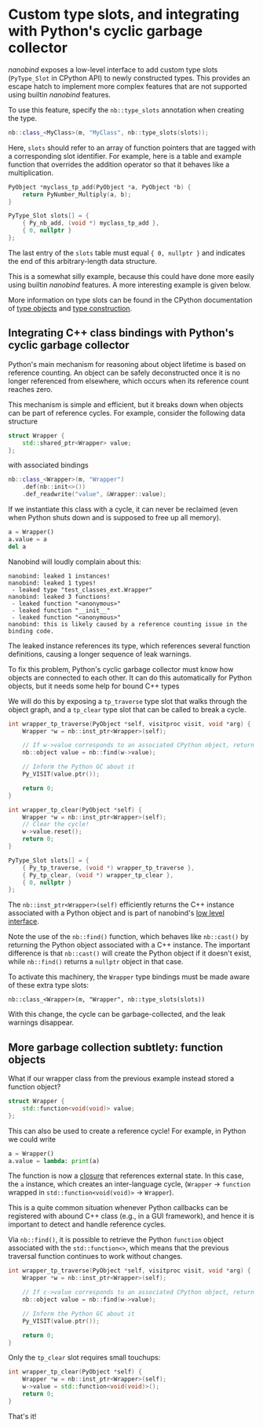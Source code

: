 # Custom type slots, and integrating with Python's cyclic garbage collector

_nanobind_ exposes a low-level interface to add custom type slots
(``PyType_Slot`` in CPython API) to newly constructed types. This provides an
escape hatch to implement more complex features that are not supported using
builtin _nanobind_ features.

To use this feature, specify the ``nb::type_slots`` annotation when
creating the type.

```cpp
nb::class_<MyClass>(m, "MyClass", nb::type_slots(slots));
```

Here, ``slots`` should refer to an array of function pointers
that are tagged with a corresponding slot identifier. For example,
here is a table and example function that overrides the addition
operator so that it behaves like a multiplication. 


```cpp
PyObject *myclass_tp_add(PyObject *a, PyObject *b) {
    return PyNumber_Multiply(a, b);
}

PyType_Slot slots[] = {
    { Py_nb_add, (void *) myclass_tp_add },
    { 0, nullptr }
};
```

The last entry of the ``slots`` table must equal ``{ 0, nullptr }`` and
indicates the end of this arbitrary-length data structure.

This is a somewhat silly example, because this could have done more easily
using builtin _nanobind_ features. A more interesting example is given below.

More information on type slots can be found in the CPython documentation of
[type objects](https://docs.python.org/3/c-api/typeobj.html) and [type
construction](https://docs.python.org/3/c-api/type.html).


## Integrating C++ class bindings with Python's cyclic garbage collector

Python's main mechanism for reasoning about object lifetime is based on
reference counting. An object can be safely deconstructed once it is no longer
referenced from elsewhere, which occurs when its reference count reaches zero.

This mechanism is simple and efficient, but it breaks down when objects can
be part of reference cycles. For example, consider the following data structure

```cpp
struct Wrapper {
    std::shared_ptr<Wrapper> value;
};
```

with associated bindings

```cpp
nb::class_<Wrapper>(m, "Wrapper")
    .def(nb::init<>())
    .def_readwrite("value", &Wrapper::value);
```

If we instantiate this class with a cycle, it can never be reclaimed (even when
Python shuts down and is supposed to free up all memory).

```python
a = Wrapper()
a.value = a
del a
```

Nanobind will loudly complain about this:

```
nanobind: leaked 1 instances!
nanobind: leaked 1 types!
 - leaked type "test_classes_ext.Wrapper"
nanobind: leaked 3 functions!
 - leaked function "<anonymous>"
 - leaked function "__init__"
 - leaked function "<anonymous>"
nanobind: this is likely caused by a reference counting issue in the binding code.
```

The leaked instance references its type, which references several function
definitions, causing a longer sequence of leak warnings.

To fix this problem, Python's cyclic garbage collector must know how objects
are connected to each other. It can do this automatically for Python objects,
but it needs some help for bound C++ types

We will do this by exposing a ``tp_traverse`` type slot that walks through
the object graph, and a ``tp_clear`` type slot that can be called to break
a cycle.

```cpp
int wrapper_tp_traverse(PyObject *self, visitproc visit, void *arg) {
    Wrapper *w = nb::inst_ptr<Wrapper>(self);

    // If w->value corresponds to an associated CPython object, return it
    nb::object value = nb::find(w->value);

    // Inform the Python GC about it
    Py_VISIT(value.ptr());

    return 0;
}

int wrapper_tp_clear(PyObject *self) {
    Wrapper *w = nb::inst_ptr<Wrapper>(self);
    // Clear the cycle!
    w->value.reset();
    return 0;
}

PyType_Slot slots[] = {
    { Py_tp_traverse, (void *) wrapper_tp_traverse },
    { Py_tp_clear, (void *) wrapper_tp_clear },
    { 0, nullptr }
};
```

The ``nb::inst_ptr<Wrapper>(self)`` efficiently returns the C++ instance
associated with a Python object and is part of nanobind's [low level
interface](https://github.com/wjakob/nanobind/blob/master/docs/lowlevel.md).

Note the use of the ``nb::find()`` function, which behaves like ``nb::cast()`` by
returning the Python object associated with a C++ instance. The important
difference is that ``nb::cast()`` will create the Python object if it doesn't
exist, while ``nb::find()`` returns a ``nullptr`` object in that case.

To activate this machinery, the ``Wrapper`` type bindings must be made aware
of these extra type slots:

```
nb::class_<Wrapper>(m, "Wrapper", nb::type_slots(slots))
```

With this change, the cycle can be garbage-collected, and the leak warnings
disappear.

## More garbage collection subtlety: function objects

What if our wrapper class from the previous example instead stored
a function object?

```cpp
struct Wrapper {
    std::function<void(void)> value;
};
```

This can also be used to create a reference cycle! For example, 
in Python we could write

```python
a = Wrapper()
a.value = lambda: print(a)
```

The function is now a
[closure](https://en.wikipedia.org/wiki/Closure_(computer_programming)) that
references external state. In this case, the ``a`` instance, which creates an
inter-language cycle, (``Wrapper`` → ``function`` wrapped in
``std::function<void(void)>`` → ``Wrapper``).

This is a quite common situation whenever Python callbacks can be registered
with abound C++ class (e.g., in a GUI framework), and hence it is important to
detect and handle reference cycles.

Via ``nb::find()``, it is possible to retrieve the Python ``function`` object
associated with the ``std::function<>``, which means that the previous
traversal function continues to work without changes.

```cpp
int wrapper_tp_traverse(PyObject *self, visitproc visit, void *arg) {
    Wrapper *w = nb::inst_ptr<Wrapper>(self);

    // If c->value corresponds to an associated CPython object, return it
    nb::object value = nb::find(w->value);

    // Inform the Python GC about it
    Py_VISIT(value.ptr());

    return 0;
}
```

Only the ``tp_clear`` slot requires small touchups:

```cpp
int wrapper_tp_clear(PyObject *self) {
    Wrapper *w = nb::inst_ptr<Wrapper>(self);
    w->value = std::function<void(void)>();
    return 0;
}
```
That's it!
